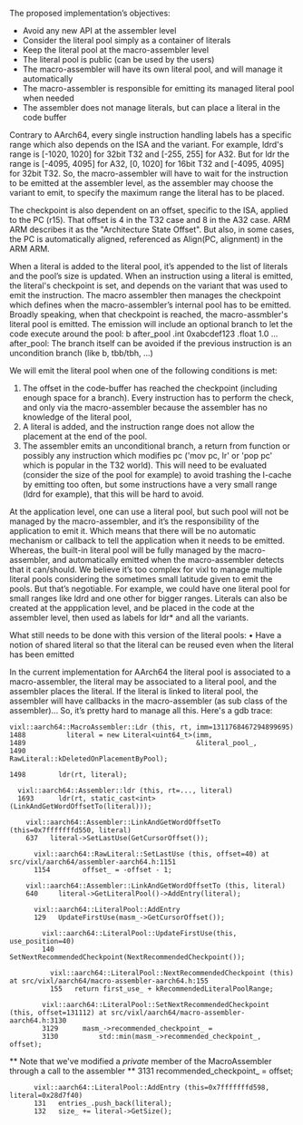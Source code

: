 The proposed implementation’s objectives:
 * Avoid any new API at the assembler level
 * Consider the literal pool simply as a container of literals
 * Keep the literal pool at the macro-assembler level
 * The literal pool is public (can be used by the users)
 * The macro-assembler will have its own literal pool, and will manage
   it automatically
 * The macro-assembler is responsible for emitting its managed literal
   pool when needed
 * The assembler does not manage literals, but can place a literal in the
   code buffer

Contrary to AArch64, every single instruction handling labels has a
specific range which also depends on the ISA and the variant.
For example, ldrd's range is [-1020, 1020] for 32bit T32 and [-255, 255] for
A32.
But for ldr the range is [-4095, 4095] for A32, [0, 1020] for 16bit T32 and
[-4095, 4095] for 32bit T32.
So, the macro-assembler will have to wait for the instruction to be emitted
at the assembler level, as the assembler may choose the variant to emit, to
specify the maximum range the literal has to be placed.

The checkpoint is also dependent on an offset, specific to the ISA,
applied to the PC (r15). That offset is 4 in the T32 case and 8 in the A32
case. ARM ARM describes it as the "Architecture State Offset".
But also, in some cases, the PC is automatically aligned, referenced as
Align(PC, alignment) in the ARM ARM.

When a literal is added to the literal pool, it’s appended to the list of
literals and the pool’s size is updated.
When an instruction using a literal is emitted, the literal's checkpoint
is set, and depends on the variant that was used to emit the instruction.
The macro assembler then manages the checkpoint which defines when the
macro-assembler’s internal pool has to be emitted.
Broadly speaking, when that checkpoint is reached, the macro-assmbler's
literal pool is emitted. The emission will include an optional branch to let the
code execute around the pool:
        b after_pool
        .int 0xabcdef123
        .float 1.0
        ...
    after_pool:
The branch itself can be avoided if the previous instruction is an uncondition
branch (like b, tbb/tbh, ...)

We will emit the literal pool when one of the following conditions is met:
 1. The offset in the code-buffer has reached the checkpoint (including enough
    space for a branch). Every instruction has to perform the check, and only
    via the macro-assembler because the assembler has no knowledge of the literal
    pool,
 2. A literal is added, and the instruction range does not allow the
    placement at the end of the pool.
 3. The assembler emits an unconditional branch, a return from function or
    possibly any instruction which modifies pc ('mov pc, lr' or 'pop pc'
    which is popular in the T32 world). This will need to be evaluated
    (consider the size of the pool for example) to avoid trashing the
    I-cache by emitting too often, but some instructions have a very small
    range (ldrd for example), that this will be hard to avoid.

At the application level, one can use a literal pool, but such pool will
not be managed by the macro-assembler, and it’s the responsibility of the
application to emit it.
Which means that there will be no automatic mechanism or callback to
tell the application when it needs to be emitted. Whereas, the built-in
literal pool will be fully managed by the macro-assembler, and
automatically emitted when the macro-assembler detects that it can/should.
We believe it’s too complex for vixl to manage multiple literal pools
considering the sometimes small latitude given to emit the pools. But
that’s negotiable. For example, we could have one literal pool for small
ranges like ldrd and one other for bigger ranges.
Literals can also be created at the appplication level, and be placed in
the code at the assembler level, then used as labels for ldr* and all
the variants.

What still needs to be done with this version of the literal pools:
 • Have a notion of shared literal so that the literal can be reused
   even when the literal has been emitted

In the current implementation for AArch64 the literal pool is associated to a
macro-assembler, the literal may be associated to a literal pool, and the
assembler places the literal. If the literal is linked to literal pool, the
assembler will have callbacks in the macro-assembler (as sub class of the
assembler)... So, it’s pretty hard to manage all this. Here's a gdb trace:


    vixl::aarch64::MacroAssembler::Ldr (this, rt, imm=1311768467294899695)
    1488          literal = new Literal<uint64_t>(imm,
    1489                                          &literal_pool_,
    1490                                          RawLiteral::kDeletedOnPlacementByPool);

    1498        ldr(rt, literal);

      vixl::aarch64::Assembler::ldr (this, rt=..., literal)
      1693      ldr(rt, static_cast<int>(LinkAndGetWordOffsetTo(literal)));

        vixl::aarch64::Assembler::LinkAndGetWordOffsetTo (this=0x7fffffffd550, literal)
        637   literal->SetLastUse(GetCursorOffset());

          vixl::aarch64::RawLiteral::SetLastUse (this, offset=40) at src/vixl/aarch64/assembler-aarch64.h:1151
          1154        offset_ = -offset - 1;

        vixl::aarch64::Assembler::LinkAndGetWordOffsetTo (this, literal)
        640     literal->GetLiteralPool()->AddEntry(literal);

          vixl::aarch64::LiteralPool::AddEntry
          129   UpdateFirstUse(masm_->GetCursorOffset());

            vixl::aarch64::LiteralPool::UpdateFirstUse(this, use_position=40)
            140     SetNextRecommendedCheckpoint(NextRecommendedCheckpoint());

              vixl::aarch64::LiteralPool::NextRecommendedCheckpoint (this) at src/vixl/aarch64/macro-assembler-aarch64.h:155
              155   return first_use_ + kRecommendedLiteralPoolRange;

            vixl::aarch64::LiteralPool::SetNextRecommendedCheckpoint (this, offset=131112) at src/vixl/aarch64/macro-assembler-aarch64.h:3130
            3129      masm_->recommended_checkpoint_ =
            3130          std::min(masm_->recommended_checkpoint_, offset);
** Note that we've modified a *private* member of the MacroAssembler through a call to the assembler **
            3131      recommended_checkpoint_ = offset;

          vixl::aarch64::LiteralPool::AddEntry (this=0x7fffffffd598, literal=0x28d7f40)
          131   entries_.push_back(literal);
          132   size_ += literal->GetSize();
